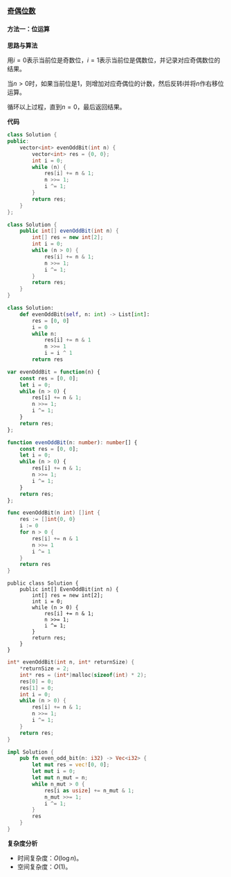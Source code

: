 ### [奇偶位数](https://leetcode.cn/problems/number-of-even-and-odd-bits/solutions/3065366/qi-ou-wei-shu-by-leetcode-solution-v0cc/)

#### 方法一：位运算

**思路与算法**

用$i=0$表示当前位是奇数位，$i=1$表示当前位是偶数位，并记录对应奇偶数位的结果。

当$n>0$时，如果当前位是$1$，则增加对应奇偶位的计数，然后反转$i$并将$n$作右移位运算。

循环以上过程，直到$n=0$，最后返回结果。

**代码**

```C++
class Solution {
public:
    vector<int> evenOddBit(int n) {
        vector<int> res = {0, 0};
        int i = 0;
        while (n) {
            res[i] += n & 1;
            n >>= 1;
            i ^= 1;
        }
        return res;
    }
};
```

```Java
class Solution {
    public int[] evenOddBit(int n) {
        int[] res = new int[2];
        int i = 0;
        while (n > 0) {
            res[i] += n & 1;
            n >>= 1;
            i ^= 1;
        }
        return res;
    }
}
```

```Python
class Solution:
    def evenOddBit(self, n: int) -> List[int]:
        res = [0, 0]
        i = 0
        while n:
            res[i] += n & 1
            n >>= 1
            i = i ^ 1
        return res
```

```JavaScript
var evenOddBit = function(n) {
    const res = [0, 0];
    let i = 0;
    while (n > 0) {
        res[i] += n & 1;
        n >>= 1;
        i ^= 1;
    }
    return res;
};
```

```TypeScript
function evenOddBit(n: number): number[] {
    const res = [0, 0];
    let i = 0;
    while (n > 0) {
        res[i] += n & 1;
        n >>= 1;
        i ^= 1;
    }
    return res;
};
```

```Go
func evenOddBit(n int) []int {
    res := []int{0, 0}
    i := 0
    for n > 0 {
        res[i] += n & 1
        n >>= 1
        i ^= 1
    }
    return res
}
```

```CSharp
public class Solution {
    public int[] EvenOddBit(int n) {
        int[] res = new int[2];
        int i = 0;
        while (n > 0) {
            res[i] += n & 1;
            n >>= 1;
            i ^= 1;
        }
        return res;
    }
}
```

```C
int* evenOddBit(int n, int* returnSize) {
    *returnSize = 2;
    int* res = (int*)malloc(sizeof(int) * 2);
    res[0] = 0;
    res[1] = 0;
    int i = 0;
    while (n > 0) {
        res[i] += n & 1;
        n >>= 1;
        i ^= 1;
    }
    return res;
}
```

```Rust
impl Solution {
    pub fn even_odd_bit(n: i32) -> Vec<i32> {
        let mut res = vec![0, 0];
        let mut i = 0;
        let mut n_mut = n;
        while n_mut > 0 {
            res[i as usize] += n_mut & 1;
            n_mut >>= 1;
            i ^= 1;
        }
        res
    }
}
```

**复杂度分析**

- 时间复杂度：$O(\log n)$。
- 空间复杂度：$O(1)$。
